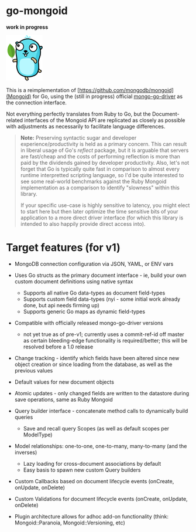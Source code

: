 # go-mongoid

**work in progress**


![alt text](etc/assets/go-mongoid-100.png "Mongoid for Go")


This is a reimplementation of [https://github.com/mongodb/mongoid](Mongoid) for Go, using the (still in progress) official [mongo-go-driver](https://github.com/mongodb/mongo-go-driver) as the connection interface.

Not everything perfectly translates from Ruby to Go, but the Document-related interfaces of the Mongoid API are replicated as closely as possible with adjustments as necessarily to facilitate language differences.

> **Note:** Preserving syntactic sugar and developer experience/productivity is held as a primary concern. This can result in liberal usage of Go's _reflect_ package, but it is arguable that servers are fast/cheap and the costs of performing reflection is more than paid by the dividends gained by developer productivity. Also, let's not forget that Go is typically quite fast in comparison to almost every runtime interpretted scripting language, so I'd be quite interested to see some real-world benchmarks against the Ruby Mongoid implementation as a comparison to identify "slowness" within this library.
>
> If your specific use-case is highly sensitive to latency, you might elect to start here but then later optimize the time sensitive bits of your application to a more direct driver interface (for which this library is intended to also happily provide direct access into).

# Target features (for v1)

- MongoDB connection configuration via JSON, YAML, or ENV vars

- Uses Go structs as the primary document interface - ie, build your own custom document definitions using native syntax
  - Supports all native Go data-types as document field-types
  - Supports custom field data-types (nyi - some initial work already done, but api needs firming up)
  - Supports generic Go maps as dynamic field-types

- Compatible with officially released mongo-go-driver versions
  - not yet true as of pre-v1; currently uses a commit-ref-id off master as certain bleeding-edge functionality is required/better; this will be resolved before a 1.0 release

- Change tracking - identify which fields have been altered since new object creation or since loading from the database, as well as the previous values

- Default values for new document objects

- Atomic updates - only changed fields are written to the datastore during save operations, same as Ruby Mongoid

- Query builder interface - concatenate method calls to dynamically build queries
  - Save and recall query Scopes (as well as default scopes per ModelType)

- Model relationships: one-to-one, one-to-many, many-to-many (and the inverses)
  - Lazy loading for cross-document associations by default
  - Easy basis to spawn new custom Query builders

- Custom Callbacks based on document lifecycle events (onCreate, onUpdate, onDelete)

- Custom Validations for document lifecycle events (onCreate, onUpdate, onDelete)

- Plugin architecture allows for adhoc add-on functionality (think: Mongoid::Paranoia, Mongoid::Versioning, etc)
